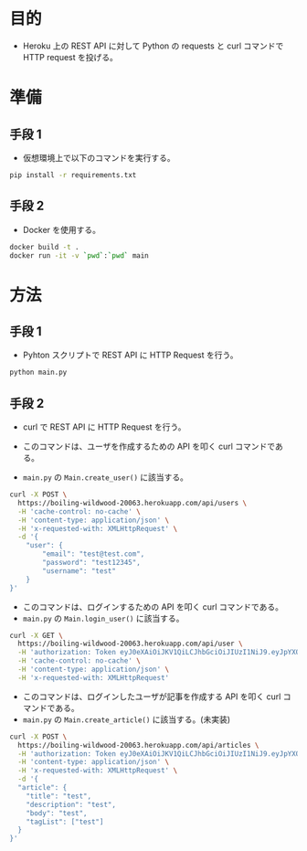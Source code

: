 # 目的

- Heroku 上の REST API に対して Python の requests と curl コマンドで HTTP request を投げる。

# 準備

## 手段 1

- 仮想環境上で以下のコマンドを実行する。

```bash
pip install -r requirements.txt
```

## 手段 2

- Docker を使用する。

```bash
docker build -t .
docker run -it -v `pwd`:`pwd` main
```

# 方法

## 手段 1

- Pyhton スクリプトで REST API に HTTP Request を行う。

```bash
python main.py
```

## 手段 2

- curl で REST API に HTTP Request を行う。

- このコマンドは、ユーザを作成するための API を叩く curl コマンドである。

- `main.py` の `Main.create_user()` に該当する。 

```bash
curl -X POST \
  https://boiling-wildwood-20063.herokuapp.com/api/users \
  -H 'cache-control: no-cache' \
  -H 'content-type: application/json' \
  -H 'x-requested-with: XMLHttpRequest' \
  -d '{
	"user": {
		"email": "test@test.com",
		"password": "test12345",
		"username": "test"
	}
}'
```

- このコマンドは、ログインするための API を叩く curl コマンドである。
- `main.py` の `Main.login_user()` に該当する。 

```bash
curl -X GET \
  https://boiling-wildwood-20063.herokuapp.com/api/user \
  -H 'authorization: Token eyJ0eXAiOiJKV1QiLCJhbGciOiJIUzI1NiJ9.eyJpYXQiOjE2MjE5MzM2MzgsIm5iZiI6MTYyMTkzMzYzOCwianRpIjoiODkxZTYyM2YtNDZhYi00ZGVhLTk2NDctZmVmMDI2MDYyNTU1IiwiZXhwIjoxNjIxOTM0NTM4LCJpZGVudGl0eSI6NiwiZnJlc2giOmZhbHNlLCJ0eXBlIjoiYWNjZXNzIn0.FAqVX4Cwr7XAiYIrrbma3sDIWaFUicUnq67OvIbq4sY' \
  -H 'cache-control: no-cache' \
  -H 'content-type: application/json' \
  -H 'x-requested-with: XMLHttpRequest'
```

- このコマンドは、ログインしたユーザが記事を作成する API を叩く curl コマンドである。
- `main.py` の `Main.create_article()` に該当する。(未実装)

```bash
curl -X POST \
  https://boiling-wildwood-20063.herokuapp.com/api/articles \
  -H 'authorization: Token eyJ0eXAiOiJKV1QiLCJhbGciOiJIUzI1NiJ9.eyJpYXQiOjE2MjE5MzM2MzgsIm5iZiI6MTYyMTkzMzYzOCwianRpIjoiODkxZTYyM2YtNDZhYi00ZGVhLTk2NDctZmVmMDI2MDYyNTU1IiwiZXhwIjoxNjIxOTM0NTM4LCJpZGVudGl0eSI6NiwiZnJlc2giOmZhbHNlLCJ0eXBlIjoiYWNjZXNzIn0.FAqVX4Cwr7XAiYIrrbma3sDIWaFUicUnq67OvIbq4sY' \
  -H 'content-type: application/json' \
  -H 'x-requested-with: XMLHttpRequest' \
  -d '{
  "article": {
    "title": "test",
    "description": "test",
    "body": "test",
    "tagList": ["test"]
  }
}'
```
